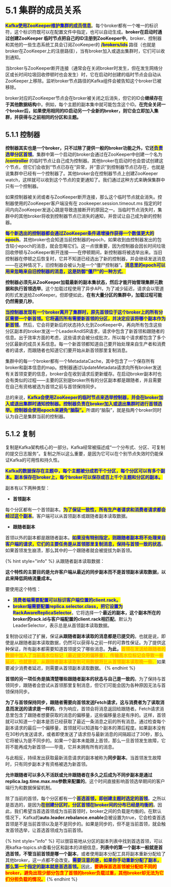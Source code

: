 # 5.1 集群的成员关系

<mark style="color:blue;">**Kafka使用ZooKeeper维护集群的成员信息**</mark>。每个broker都有一个唯一的标识符，这个标识符既可以在配置文件中指定，也可以自动生成。**broker在启动时通过创建ZooKeeper 临时节点把自己的ID注册到ZooKeeper中**。broker、控制器和其他的一些生态系统工具会订阅ZooKeeper的 <mark style="color:blue;">**/brokers/ids**</mark> 路径（也就是broker在ZooKeeper上的注册路径），当有broker加入或退出集群时，它们可以收到通知。

当broker与ZooKeeper断开连接（通常会在关闭broker时发生，但在发生网络分区或长时间垃圾回收停顿时也会发生）时，它在启动时创建的临时节点会自动从ZooKeeper上移除。监听broker节点路径的Kafka组件会被告知这个broker已被移除。

broker对应的ZooKeeper节点会在broker被关闭之后消失，但它的ID会**继续存在于其他数据结构**中。例如，每个主题的副本集中就可能包含这个ID。**在完全关闭一个broker后，如果使用相同的ID启动另一个全新的broker，则它会立即加入集群，并获得与之前相同的分区和主题。**

## 5.1.1 控制器

**控制器其实也是一个broker，只不过除了提供一般的broker功能之外，它还**<mark style="color:blue;">**负责选举分区首领**</mark>。集群中第一个启动的broker会通过在ZooKeeper中创建一个名为 <mark style="color:blue;">**/controller**</mark> 的临时节点让自己成为控制器。其他broker在启动时也会尝试创建这个节点，但它们会收到“节点已存在”异常，并“意识”到控制器节点已存在，也就是说集群中已经有一个控制器了。其他broker会在控制器节点上创建ZooKeeper watch，这样就可以收到这个节点的变更通知了。我们通过这种方式来确保集群中只有一个控制器。

如果控制器被关闭或者与ZooKeeper断开连接，那么这个临时节点就会消失。控制器使用的ZooKeeper客户端没有在 zookeeper.session.timeout.ms 指定的时间内向ZooKeeper发送心跳是导致连接断开的原因之一。当临时节点消失时，集群中的其他broker将收到控制器节点已消失的通知，并尝试让自己成为新的控制器。

<mark style="color:blue;">**每个新选出的控制器都会通过ZooKeeper条件递增操作获得一个数值更大的epoch**</mark>。其他broker也会知道当前控制器的epoch，如果收到由控制器发出的包含较小epoch的消息，就会忽略它们。这一点很重要，因为控制器会因长时间垃圾回收停顿与ZooKeeper断开连接——在停顿期间，新控制器将被选举出来。当旧控制器在停顿之后恢复时，它并不知道已经选出了新的控制器，并会继续发送消息——在这种情况下，旧控制器会被认为是一个“僵尸控制器”。<mark style="color:blue;">**消息里的epoch可以用来忽略来自旧控制器的消息，这是防御“僵尸”的一种方式**</mark><mark style="color:blue;">。</mark>

**控制器必须先从ZooKeeper加载最新的副本集状态，然后才能开始管理集群元数据和执行首领选举**。这个加载过程使用了异步API，为了减少延迟，请求会以管道的形式发送给ZooKeeper。但即便如此，**在有大量分区的集群中，加载过程可能仍然需要几秒**。

<mark style="color:blue;">**当控制器发现有一个broker离开了集群时，原先首领位于这个broker上的所有分区需要一个新首领。它将遍历所有需要新首领的分区，并决定应该将哪个副本作为新首领**</mark>。然后，它会将更新后的状态持久化到ZooKeeper中，再向所有包含这些分区副本的broker发送一个LeaderAndISR请求，请求中包含了新首领和跟随者的信息。出于效率方面的考虑，这些请求会被分成批次，所以每个请求都包含了多个分区最新的成员关系信息。每一个新首领都知道自己要开始处理来自生产者和消费者的请求，而跟随者也知道它们要开始从新首领那里复制消息。

集群中的每一个broker都有一个MetadataCache，其中包含了一个保存所有broker和副本信息的map。控制器通过UpdateMetadata请求向所有broker发送有关首领变更的信息，broker会在收到请求后更新缓存。在启动broker副本时也会有类似的过程——主要的区别是broker所有的分区副本都是跟随者，并且需要在自己有资格被选为首领之前与首领保持同步。

总的来说，<mark style="color:blue;">**Kafka会使用ZooKeeper的临时节点来选举控制器，并会在broker加入或退出集群时通知控制器。控制器负责在broker加入或退出集群时进行首领选举。控制器会使用epoch来避免“脑裂”。**</mark>所谓的“脑裂”，就是指两个broker同时认为自己是集群当前的控制器。

## 5.1.2 复制

复制是Kafka架构核心的一部分。Kafka经常被描述成“一个分布式、分区、可复制的提交日志服务”。复制之所以这么重要，是因为它可以在个别节点失效时仍能保证Kafka的可用性和持久性。

<mark style="color:blue;">**Kafka的数据保存在主题中，每个主题被分成若干个分区，每个分区可以有多个副本。副本保存在broker上，每个broker可以保存成百上千个主题和分区的副本。**</mark>

副本有以下两种类型：

* **首领副本**

每个分区都有一个首领副本。<mark style="color:blue;">**为了保证一致性，所有生产者请求和消费者请求都会经过这个副本**</mark>。客户端可以从首领副本或跟随者副本读取数据。

* **跟随者副本**

首领以外的副本都是跟随者副本。<mark style="color:blue;">**如果没有特别指定，则跟随者副本将不处理来自客户端的请求，它们的主要任务是从首领那里复制消息，保持与首领一致的状态**</mark>。如果首领发生崩溃，那么其中的一个跟随者就会被提拔为新首领。

{% hint style="info" %}
从跟随者副本读取数据：

**这个特性的主要目的是允许客户端从最近的同步副本而不是首领副本读取数据，以此来降低网络流量成本。**

要使用这个特性：

* <mark style="color:blue;">**消费者端需要配置可以标识客户端位置的client.rack。**</mark>
* <mark style="color:blue;">**broker端需要配置replica.selector.class，把它设置为RackAwareReplicaSelector**</mark>。它将选择一个**最近的副本，这个副本所在的broker的rack.id与客户端配置的client.rack相匹配**。默认为LeaderSelector，表示总是从首领副本读取数据。

复制协议经过了扩展，保证**从跟随者副本读取的消息都是已提交的**。也就是说，即使是从跟随者副本读取数据，仍然可以获得与之前一样的可靠性保证。为了提供这种保证，所有副本都需要知道首领提交了哪些消息。**为此，**<mark style="color:orange;">**首领在发送给跟随者的数据中加入了当前高水位标记（最近提交的偏移量）**</mark><mark style="color:orange;">。</mark><mark style="color:orange;">**传输高水位标记会导致一些延迟，也就是说，从跟随者副本读取到可用数据将比从首领副本读取晚一些**</mark><mark style="color:orange;">。</mark>如果要减少消费者延迟，则需要从首领副本读取数据。
{% endhint %}

**首领的另一项任务是搞清楚哪些跟随者副本的状态与自己是一致的**。为了保持与首领同步，跟随者会尝试从首领那里复制消息，但它们可能会因为各种原因无法与首领保持同步。

**为了与首领保持同步，跟随者需要向首领发送Fetch请求，这与消费者为了读取消息而发送的请求是一样的**。作为响应，首领会将消息返回给跟随者。Fetch请求消息里包含了跟随者想要获取的消息的偏移量，这些偏移量总是有序的。这样，首领就可以知道一个副本是否已经获取了最近一条消息之前的所有消息。通过检查每个副本请求的最后一个偏移量，首领就可以知道每个副本的滞后程度。如果副本没有在30秒内发送请求，或者即使发送了请求但与最新消息的间隔超过了30秒，那么它将被认为是不同步的。如果一个副本未能跟上首领，那么一旦首领发生故障，它将不能再成为新首领——毕竟，它并未拥有所有的消息。

与此相反，持续发出获取最新消息请求的副本被称为**同步副本**。当首领发生故障时，只有同步副本才有资格被选为新首领。

**允许跟随者可以多久不活跃或允许跟随者在多久之后成为不同步副本是通过replica.lag.time.max.ms参数来配置的**。这个时间直接影响首领选举期间的客户端行为和数据保留机制。

除了当前的首领，每个分区都有一个<mark style="color:blue;">**首选首领，即创建主题时选定的首领**</mark>。之所以是首选的，是因为<mark style="color:blue;">**在创建分区时，分区首领在broker间的分布已经是均衡的**</mark>。因此，我们希望当首选首领成为当前首领时，broker之间的负载是均衡的。在默认情况下，Kafka的**auto.leader.rebalance.enable**会被设置为true，它会检查首选首领是不是当前首领以及是不是同步的。如果是同步的，但不是当前首领，就会触发首领选举，让首选首领成为当前首领。

{% hint style="info" %}
可以很容易地从分区的副本列表中找到首选首领，可以用kafka-topics.sh查看分区和副本的详细信息，**列表中的第一个副本一般就是首选首领，不管当前首领是哪一个副本**，或者使用副本分配工具将副本重新分配给了其他broker，这一点都不会改变。<mark style="color:blue;">**需要注意的是，如果你手动重新分配了副本，那么第一个指定的副本就是首选首领。**</mark>因此，<mark style="color:red;">**要确保首选首领被分配给不同的broker，避免出现少部分包含了首领的broker负载过重，其他broker却无法为它们分担负载的情况。**</mark>
{% endhint %}
